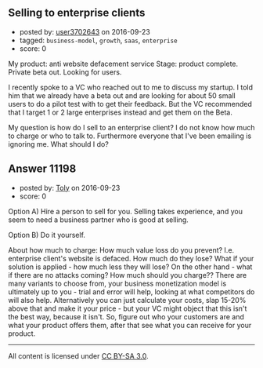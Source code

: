 ## Selling to enterprise clients

- posted by: [user3702643](https://stackexchange.com/users/4560022/user3702643) on 2016-09-23
- tagged: `business-model`, `growth`, `saas`, `enterprise`
- score: 0

My product: anti website defacement service 
Stage: product complete. Private beta out. Looking for users.

I recently spoke to a VC who reached out to me to discuss my startup. I told him that we already have a beta out and are looking for about 50 small users to do a pilot test with to get their feedback.  But the VC recommended that I target 1 or 2 large enterprises instead and get them on the Beta.

My question is how do I sell to an enterprise client? I do not know how much to charge or who to talk to. Furthermore everyone that I've been emailing is ignoring me. What should I do?


## Answer 11198

- posted by: [Toly](https://stackexchange.com/users/2234012/toly) on 2016-09-23
- score: 0

Option A) Hire a person to sell for you. Selling takes experience, and you seem to need a business partner who is good at selling.

Option B) Do it yourself. 

About how much to charge:
How much value loss do you prevent? I.e. enterprise client's website is defaced. How much do they lose? What if your solution is applied - how much less they will lose? On the other hand - what if there are no attacks coming? How much should you charge?? There are many variants to choose from, your business monetization model is ultimately up to you - trial and error will help, looking at what competitors do will also help. Alternatively you can just calculate your costs, slap 15-20% above that and make it your price - but your VC might object that this isn't the best way, because it isn't. So, figure out who your customers are and what your product offers them, after that see what you can receive for your product.




---

All content is licensed under [CC BY-SA 3.0](https://creativecommons.org/licenses/by-sa/3.0/).
